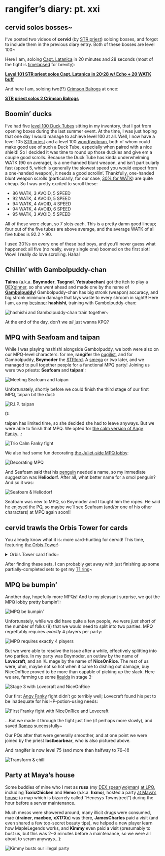 # rangifer’s diary: pt. xxi

## cervid solos bosses~

I’ve posted two videos of **cervid** (by [STR priest](https://oddjobs.codeberg.page/odd-jobs.html#str-mage)) soloing bosses, and forgot to include them in the previous diary entry. Both of these bosses are level 100~

Here I am, soloing [Capt. Latanica](https://maplelegends.com/lib/monster?id=9420513) in 20 minutes and 28 seconds (most of the fight is [timelapsed](https://en.wikipedia.org/wiki/Time-lapse_photography) for brevity):

[**Level 101 STR priest solos Capt. Latanica in 20:28 w/ Echo + 20 WATK buff**](https://www.youtube.com/watch?v=-WmxpmtfSeg)

And here I am, soloing two(!?) [Crimson Balrogs](https://maplelegends.com/lib/monster?id=8150000) at once:

[**STR priest solos 2 Crimson Balrogs**](https://www.youtube.com/watch?v=vBaELbfJVqE)

## Boomin’ ducks

I’ve had five [level 100 Duck Tubes](https://maplelegends.com/lib/equip?id=01322064) sitting in my inventory, that I got from opening boxes during the last summer event. At the time, I was just hoping that one day I would manage to achieve level 100 at all. Well, I now have a level 105 [STR priest](https://oddjobs.codeberg.page/odd-jobs.html#str-mage) and a level 100 [wood(wo)man](https://oddjobs.codeberg.page/odd-jobs.html#woodsman), both of whom could make good use of such a Duck Tube, especially when paired with a nice shield! So I decided it was time to round up those duckies and give em a couple good scrolls. Because the Duck Tube has kinda underwhelming WATK (90 on average), is a one-handed blunt weapon, and isn’t particularly fast (speed 5, which is generally the slowest speed you would expect from a one-handed weapon), it needs a good scrollin’. Thankfully, one-handed blunt weapon scrolls (particularly, for our case, [30% for WATK](https://maplelegends.com/lib/use?id=2043205)) are quite cheap. So I was pretty excited to scroll these:

- 86 WATK, 3 AVOID, 5 SPEED
- 92 WATK, 4 AVOID, 5 SPEED
- 94 WATK, 4 AVOID, 4 SPEED
- 94 WATK, 4 AVOID, 6 SPEED
- 95 WATK, 3 AVOID, 5 SPEED

All of these were clean, so 7 slots each. This is a pretty damn good lineup; four out of the five tubes are above average, and the average WATK of all five tubes is 92.2 > 90.

I used 30%s on every one of these bad boys, and you’ll never guess what happened: all five (no really, every single one) boomed on the first slot! Wow! I really _do_ love scrolling. Haha!

## Chillin’ with Gambolpuddy-chan

**Taima** (a.k.a. **Boymoder**, **Tacgnol**, **Yotsubachan**) got the itch to play a [DEXginner](https://oddjobs.codeberg.page/odd-jobs.html#dex-beginner), so she went ahead and made one by the name of [**Gambolpuddy**](https://en.uesp.net/wiki/Lore:Gambolpuddy)! Gambolpuddy-chan has big stronk (weapon) accuracy, and big stronk minimum damage that lays waste to every shroom in sight!! Here I am, as my [besinner](https://oddjobs.codeberg.page/odd-jobs.html#besinner) **hashishi**, training with Gambolpuddy-chan:

![hashishi and Gambolpuddy-chan train together~](hashishi-and-gambolpuddy-chan-train.png "hashishi and Gambolpuddy-chan train together~")

At the end of the day, don’t we _all_ just wanna KPQ?

## MPQ with Seafoam and taipan

While I was playing hashishi alongside Gambolpuddy, we both were also on our MPQ-level characters: for me, **rangifer** the [pugilist](https://oddjobs.codeberg.page/odd-jobs.html#pugilist), and for Gambolpuddy, **Boymoder** the [STRlord](https://oddjobs.codeberg.page/odd-jobs.html#str-assassin). A [smega](https://maplelegends.com/lib/cash?id=5072000) or two later, and we managed to pull together people for a functional MPQ party! Joining us were two priests: **Seafoam** and **taipan**!:

![Meeting Seafoam and taipan](meeting-seafoam-and-taipan.png "Meeting Seafoam and taipan")

Unfortunately, shortly before we could finish the third stage of our first MPQ, taipan bit the dust:

![R.I.P. taipan](rip-taipan.png "R.I.P. taipan")

D:

taipan has limited time, so she decided she had to leave anyways. But we were able to finish that MPQ. We opted for [the calm version of Angy Fanky](https://maplelegends.com/lib/monster?id=9300139)…:

![Trio Calm Fanky fight](trio-calm-fanky-fight.png "Trio Calm Fanky fight")

We also had some fun decorating [the Juliet-side MPQ lobby](https://maplelegends.com/lib/map?id=261000021):

![Decorating MPQ](decorating-mpq.png "Decorating MPQ")

And Seafoam said that his [penguin](https://maplelegends.com/lib/cash?id=5000023) needed a name, so my immediate suggestion was **Heliodorf**. After all, what better name for a smol penguin? And so it was:

![Seafoam & Heliodorf](seafoam-and-heliodorf.png "Seafoam & Heliodorf")

Seafoam was new to MPQ, so Boymoder and I taught him the ropes. He said he enjoyed the PQ, so maybe we’ll see Seafoam (and/or one of his other characters) at MPQ again soon!!

## cervid trawls the Orbis Tower for cards

You already know what it is: more card-hunting for cervid! This time, featuring [the Orbis Tower](https://maplelegends.com/lib/map?id=200080200)!:

<details>
<summary>Orbis Tower card finds~</summary>

![Jr. Sentinel card get!](jr.-sentinel-card-get.png "Jr. Sentinel card get!")

![Sentinel card get!](sentinel-card-get.png "Sentinel card get!")

![Ice Sentinel card get!](ice-sentinel-card-get.png "Ice Sentinel card get!")

![Fire Sentinel card get!](fire-sentinel-card-get.png "Fire Sentinel card get!")

</details>

After finding these sets, I can probably get away with just finishing up some partially-completed sets to get my [T1 ring](https://maplelegends.com/lib/equip?id=01119003)~

## MPQ be bumpin’

Another day, hopefully more MPQs! And to my pleasant surprise, we got the MPQ lobby pretty bumpin’!:

![MPQ be bumpin’](mpq-be-bumpin.png "MPQ be bumpin’")

Unfortunately, while we did have quite a few people, we were _just_ short of the number of folks (8) that we would need to split into two parties. MPQ regrettably requires _exactly_ 4 players per party:

![MPQ requires exactly 4 players](mpq-requires-exactly-4-players.png "MPQ requires exactly 4 players")

But we were able to resolve the issue after a while, effectively splitting into two parties. In my party was Boymoder, an outlaw by the name of **Lovecraft**, and an I/L mage by the name of **NiceOnRice**. The rest of us were, uhm, maybe not so hot when it came to dishing out damage, buy NiceOnRice proved to be more than capable of picking up the slack. Here we are, farming up some [liquids](https://maplelegends.com/lib/etc?id=4001132) in stage 3:

![Stage 3 with Lovecraft and NiceOnRice](stage-3-with-lovecraft-and-niceonrice.png "Stage 3 with Lovecraft and NiceOnRice")

Our first [Angy Fanky](https://maplelegends.com/lib/monster?id=9300140) fight didn’t go terribly well; Lovecraft found his pet to be inadequate for his HP-potion-using needs:

![First Franky fight with NiceOnRice and Lovecraft](first-franky-fight-with-niceonrice.png "First Franky fight with NiceOnRice and Lovecraft")

…But we made it through the fight just fine (if perhaps more slowly), and saved [Romeo](https://maplelegends.com/lib/npc?id=2112009) successfully~

Our PQs after that were generally smoother, and at one point we were joined by the priest **lostbearbear**, who is also pictured above.

And rangifer is now level 75 (and more than halfway to 76~)!!

![Transform & chill](transform-and-chill.png "Transform & chill")

## Party at Maya’s house

Some buddies of mine who I met as **rusa** (my [DEX spear(wo)man](https://oddjobs.codeberg.page/odd-jobs.html#dex-warrior)) [at LPQ](https://maplelegends.com/lib/map?id=221024500), including **ToxicChicken** and **Hemo** (a.k.a. **hxmo**), hosted a party [at Maya’s house](https://maplelegends.com/lib/map?id=100000001) (a map which is bizarrely called “Henesys Townstreet”) during the hour before a server maintenance.

Much mesos were showered around, many illicit drugs were consumed, mae (**drainer**, **maebee**, **xX17Xx**) was there, **JamesCharIes** paid a visit (and even shared a few top-secret beauty tips), we helped a new player learn how MapleLegends works, and **Kimmy** even paid a visit (presumably to bust us, but this was 2~3 minutes before a maintenance, so we were all about to scram anyways…):

![Kimmy busts our illegal party](kimmy-busts-our-illegal-party.png "Kimmy busts our illegal party")
